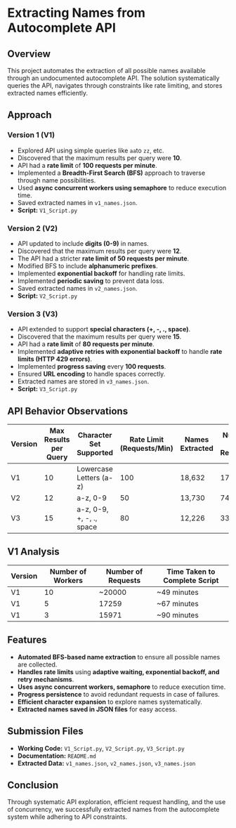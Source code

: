 # Extracting Names from Autocomplete API

## Overview
This project automates the extraction of all possible names available through an undocumented autocomplete API. The solution systematically queries the API, navigates through constraints like rate limiting, and stores extracted names efficiently.

## Approach
### **Version 1 (V1)**
- Explored API using simple queries like `aa`to `zz`, etc.
- Discovered that the maximum results per query were **10**.
- API had a **rate limit** of **100 requests per minute**.
- Implemented a **Breadth-First Search (BFS)** approach to traverse through name possibilities.
- Used **async concurrent workers using semaphore** to reduce execution time.
- Saved extracted names in `v1_names.json`.
- **Script:** `V1_Script.py`

### **Version 2 (V2)**
- API updated to include **digits (0-9)** in names.
- Discovered that the maximum results per query were **12**.
- The API had a stricter **rate limit of 50 requests per minute**.
- Modified BFS to include **alphanumeric prefixes**.
- Implemented **exponential backoff** for handling rate limits.
- Implemented **periodic saving** to prevent data loss.
- Saved extracted names in `v2_names.json`.
- **Script:** `V2_Script.py`

### **Version 3 (V3)**
- API extended to support **special characters (+, -, ., space)**.
- Discovered that the maximum results per query were **15**.
- API had a **rate limit** of **80 requests per minute**.
- Implemented **adaptive retries with exponential backoff** to handle **rate limits (HTTP 429 errors)**.
- Implemented **progress saving** every **100 requests**.
- Ensured **URL encoding** to handle spaces correctly.
- Extracted names are stored in `v3_names.json`.
- **Script:** `V3_Script.py`

## API Behavior Observations
| Version | Max Results per Query | Character Set Supported | Rate Limit (Requests/Min) | Names Extracted | Number of Requests |
|---------|---------------------- |-------------------------|-------------------------- |---------------- |------------------  |
| V1      | 10                    | Lowercase Letters (a-z) | 100                       | 18,632          | 17259              |
| V2      | 12                    | a-z, 0-9                | 50                        | 13,730          | 7416               |
| V3      | 15                    | a-z, 0-9, +, -, ., space| 80                        | 12,226          | 3393               |

## V1 Analysis
| Version | Number of Workers | Number of Requests |Time Taken to Complete Script|
|---------|-------------------|--------------------|-----------------------------|
| V1      | 10                | ~20000             | ~49 minutes                 |
| V1      | 5                 | 17259              | ~67 minutes                 |
| V1      | 3                 | 15971              | ~90 minutes                 |               |


## Features
- **Automated BFS-based name extraction** to ensure all possible names are collected.
- **Handles rate limits** using **adaptive waiting, exponential backoff, and retry mechanisms**.
- **Uses async concurrent workers, semaphore** to reduce execution time.
- **Progress persistence** to avoid redundant requests in case of failures.
- **Efficient character expansion** to explore names systematically.
- **Extracted names saved in JSON files** for easy access.

## Submission Files
- **Working Code:** `V1_Script.py`, `V2_Script.py`, `V3_Script.py`
- **Documentation:** `README.md`
- **Extracted Data:** `v1_names.json`, `v2_names.json`, `v3_names.json`

## Conclusion
Through systematic API exploration, efficient request handling, and the use of concurrency, we successfully extracted names from the autocomplete system while adhering to API constraints.


